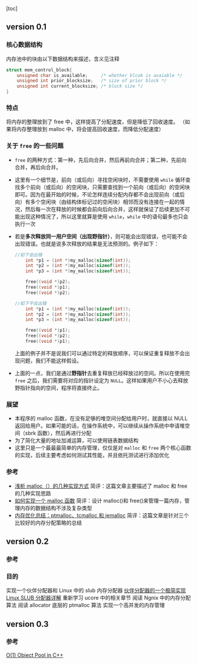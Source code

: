[toc]

## version 0.1

### 核心数据结构

内存池中的块由以下数据结构来描述，含义见注释

```C++
struct mem_control_block{
    unsigned char is_available;     /* whether blcok is avaiable */
    unsigned int prior_blocksize;   /* size of prior block */
    unsigned int current_blocksize; /* block size */
}
```

### 特点

将内存的整理放到了 free 中，这样提高了分配速度，但是降低了回收速度。
（如果将内存整理放到 malloc 中，将会提高回收速度，而降低分配速度）

### 关于 `free` 的一些问题

- `free` 的两种方式：第一种，先后向合并，然后再前向合并；第二种，先前向合并，再后向合并。

- 这里有一个细节是，前向（或后向）寻找空闲块时，不需要使用 `while` 循环查找多个前向（或后向）的空闲块，只需要查找到一个前向（或后向）的空闲块即可。因为在最开始的时候，不论怎样连续分配内存都不会出现前向（或后向）有多个空闲块（由结构体标记过的空闲块）相邻而没有连接在一起的情况，然后每一次在释放的时候都会前向后向合并，这样就保证了后续更加不可能出现这种情况了，所以这里就算是使用 `while`，`while` 中的语句最多也只会执行一次

- 若是**多次释放同一用户空间（出现野指针）**，则可能会出现错误，也可能不会出现错误。也就是说多次释放的结果是无法预测的。例子如下：

  ```C++
  //如下会出错
      int *p1 = (int *)my_malloc(sizeof(int));
      int *p2 = (int *)my_malloc(sizeof(int));
      int *p3 = (int *)my_malloc(sizeof(int));

      free((void *)p2);
      free((void *)p1);
      free((void *)p2);
  ```

  ```C++
  //如下不会出错
      int *p1 = (int *)my_malloc(sizeof(int));
      int *p2 = (int *)my_malloc(sizeof(int));
      int *p3 = (int *)my_malloc(sizeof(int));

      free((void *)p1);
      free((void *)p2);
      free((void *)p1);
  ```

  上面的例子并不是说我们可以通过特定的释放顺序，可以保证重复释放不会出现问题，我们不能这样假设。

- 上面的一点，我们是通过**野指针**去重复释放已经释放过的空间。所以在使用完 `free` 之后，我们需要将对应的指针设定为 `NULL`。这样如果用户不小心去释放野指针指向的空间，程序将直接终止。

### 展望

- 本程序的 malloc 函数，在没有足够的堆空间分配给用户时，就直接以 NULL 返回给用户。如果可能的话，在操作系统中，可以继续从操作系统中申请堆空间（sbrk 函数），然后再进行分配
- 为了简化大量的地址加减运算，可以使用链表数据结构
- 这里只是一个最最最简单的内存管理，仅仅是对 `malloc` 和 `free` 两个核心函数的实现，后续主要考虑如何测试其性能，并且依托测试进行添加优化

### 参考

- [浅析 malloc（）的几种实现方式](http://lionwq.spaces.eepw.com.cn/articles/article/item/18555)
  简评：这篇文章主要描述了 malloc 和 free 的几种实现思路
- [如何实现一个 malloc 函数](https://www.cnblogs.com/amanlikethis/p/3765908.html)
  简评：设计 malloc()和 free()来管理一篇内存，管理内存的数据结构不涉及复杂类型
- [内存优化总结：ptmalloc、tcmalloc 和 jemalloc](http://www.cnhalo.net/2016/06/13/memory-optimize/)
  简评：这篇文章是针对三个比较好的内存分配策略的总结

## version 0.2

### 参考

[]()

### 目的

实现一个伙伴分配器和 Linux 中的 slub 内存分配器
[伙伴分配器的一个极简实现](https://coolshell.cn/articles/10427.html)
[Linux SLUB 分配器详解](https://www.ibm.com/developerworks/cn/linux/l-cn-slub/)
重新学习 ucore 中的相关章节
阅读 Ngnix 中的内存分配算法
阅读 allocator 底层的 ptmalloc 算法
实现一个高并发的内存管理

## version 0.3

### 参考

[O(1) Object Pool in C++](https://www.codeproject.com/Articles/746630/O-Object-Pool-in-Cplusplus)
